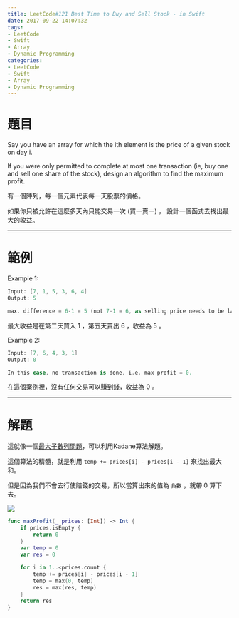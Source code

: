 ```yaml
---
title: LeetCode#121 Best Time to Buy and Sell Stock - in Swift
date: 2017-09-22 14:07:32
tags:
- LeetCode
- Swift
- Array
- Dynamic Programming
categories:
- LeetCode
- Swift
- Array
- Dynamic Programming
---
```


# 題目
Say you have an array for which the ith element is the price of a given stock on day i.
 
If you were only permitted to complete at most one transaction (ie, buy one and sell one share of the stock), design an algorithm to find the maximum profit.

有一個陣列，每一個元素代表每一天股票的價格。

如果你只被允許在這麼多天內只能交易一次 (買一賣一) ， 設計一個函式去找出最大的收益。

---

# 範例
Example 1:
``` swift
Input: [7, 1, 5, 3, 6, 4]
Output: 5

max. difference = 6-1 = 5 (not 7-1 = 6, as selling price needs to be larger than buying price)
```
最大收益是在第二天買入 1 ，第五天賣出 6 ，收益為 5 。


Example 2:
``` swift
Input: [7, 6, 4, 3, 1]
Output: 0

In this case, no transaction is done, i.e. max profit = 0.
```
在這個案例裡，沒有任何交易可以賺到錢，收益為 0 。

---

# 解題

這就像一個[最大子數列問題](https://zh.wikipedia.org/wiki/%E6%9C%80%E5%A4%A7%E5%AD%90%E6%95%B0%E5%88%97%E9%97%AE%E9%A2%98)，可以利用Kadane算法解題。

這個算法的精髓，就是利用 `temp += prices[i] - prices[i - 1]` 來找出最大和。

但是因為我們不會去行使賠錢的交易，所以當算出來的值為 `負數` ，就帶 0 算下去。

![](leetcode-121/kadane.gif)

``` swift
func maxProfit(_ prices: [Int]) -> Int {
    if prices.isEmpty {
        return 0
    }
    var temp = 0
    var res = 0
    
    for i in 1..<prices.count {
        temp += prices[i] - prices[i - 1]
        temp = max(0, temp)
        res = max(res, temp)
    }
    return res
}
```


